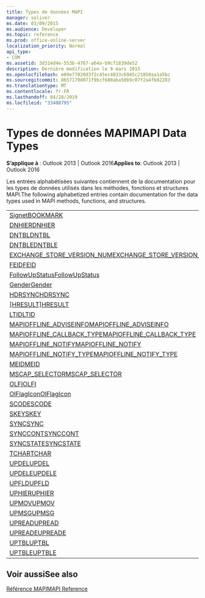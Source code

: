 ```yaml
---
title: Types de données MAPI
manager: soliver
ms.date: 03/09/2015
ms.audience: Developer
ms.topic: reference
ms.prod: office-online-server
localization_priority: Normal
api_type:
- COM
ms.assetid: 3d314d4e-553b-4767-a64a-b9cf1839de52
description: Dernière modification le 9 mars 2015
ms.openlocfilehash: e09e77020d3f2c45ec4033c6945c21850aa1a5bc
ms.sourcegitcommit: 8657170d071f9bcf680aba50b9c07f2a4fb82283
ms.translationtype: MT
ms.contentlocale: fr-FR
ms.lasthandoff: 04/28/2019
ms.locfileid: "33408795"
---
```

# <a name="mapi-data-types"></a><span data-ttu-id="c68d7-103">Types de données MAPI</span><span class="sxs-lookup"><span data-stu-id="c68d7-103">MAPI Data Types</span></span>

  
  
<span data-ttu-id="c68d7-104">**S’applique à** : Outlook 2013 | Outlook 2016</span><span class="sxs-lookup"><span data-stu-id="c68d7-104">**Applies to**: Outlook 2013 | Outlook 2016</span></span> 
  
<span data-ttu-id="c68d7-105">Les entrées alphabétisées suivantes contiennent de la documentation pour les types de données utilisés dans les méthodes, fonctions et structures MAPI.</span><span class="sxs-lookup"><span data-stu-id="c68d7-105">The following alphabetized entries contain documentation for the data types used in MAPI methods, functions, and structures.</span></span> 
  
||
|:-----|
|[<span data-ttu-id="c68d7-106">Signet</span><span class="sxs-lookup"><span data-stu-id="c68d7-106">BOOKMARK</span></span>](bookmark.md) <br/> |
|[<span data-ttu-id="c68d7-107">DNHIER</span><span class="sxs-lookup"><span data-stu-id="c68d7-107">DNHIER</span></span>](dnhier.md) <br/> |
|[<span data-ttu-id="c68d7-108">DNTBL</span><span class="sxs-lookup"><span data-stu-id="c68d7-108">DNTBL</span></span>](dntbl.md) <br/> |
|[<span data-ttu-id="c68d7-109">DNTBLE</span><span class="sxs-lookup"><span data-stu-id="c68d7-109">DNTBLE</span></span>](dntble.md) <br/> |
|[<span data-ttu-id="c68d7-110">EXCHANGE_STORE_VERSION_NUM</span><span class="sxs-lookup"><span data-stu-id="c68d7-110">EXCHANGE_STORE_VERSION_NUM</span></span>](exchange_store_version_num.md) <br/> |
|[<span data-ttu-id="c68d7-111">FEID</span><span class="sxs-lookup"><span data-stu-id="c68d7-111">FEID</span></span>](feid.md) <br/> |
|[<span data-ttu-id="c68d7-112">FollowUpStatus</span><span class="sxs-lookup"><span data-stu-id="c68d7-112">FollowUpStatus</span></span>](followupstatus.md) <br/> |
|[<span data-ttu-id="c68d7-113">Gender</span><span class="sxs-lookup"><span data-stu-id="c68d7-113">Gender</span></span>](gender.md) <br/> |
|[<span data-ttu-id="c68d7-114">HDRSYNC</span><span class="sxs-lookup"><span data-stu-id="c68d7-114">HDRSYNC</span></span>](hdrsync.md) <br/> |
|<span data-ttu-id="c68d7-115">[[HRESULT]](hresult.md)</span><span class="sxs-lookup"><span data-stu-id="c68d7-115">[HRESULT](hresult.md)</span></span> <br/> |
|[<span data-ttu-id="c68d7-116">LTID</span><span class="sxs-lookup"><span data-stu-id="c68d7-116">LTID</span></span>](ltid.md) <br/> |
|[<span data-ttu-id="c68d7-117">MAPIOFFLINE_ADVISEINFO</span><span class="sxs-lookup"><span data-stu-id="c68d7-117">MAPIOFFLINE_ADVISEINFO</span></span>](mapioffline_adviseinfo.md) <br/> |
|[<span data-ttu-id="c68d7-118">MAPIOFFLINE_CALLBACK_TYPE</span><span class="sxs-lookup"><span data-stu-id="c68d7-118">MAPIOFFLINE_CALLBACK_TYPE</span></span>](mapioffline_callback_type.md) <br/> |
|[<span data-ttu-id="c68d7-119">MAPIOFFLINE_NOTIFY</span><span class="sxs-lookup"><span data-stu-id="c68d7-119">MAPIOFFLINE_NOTIFY</span></span>](mapioffline_notify.md) <br/> |
|[<span data-ttu-id="c68d7-120">MAPIOFFLINE_NOTIFY_TYPE</span><span class="sxs-lookup"><span data-stu-id="c68d7-120">MAPIOFFLINE_NOTIFY_TYPE</span></span>](mapioffline_notify_type.md) <br/> |
|[<span data-ttu-id="c68d7-121">MEID</span><span class="sxs-lookup"><span data-stu-id="c68d7-121">MEID</span></span>](meid.md) <br/> |
|[<span data-ttu-id="c68d7-122">MSCAP_SELECTOR</span><span class="sxs-lookup"><span data-stu-id="c68d7-122">MSCAP_SELECTOR</span></span>](mscap_selector.md) <br/> |
|[<span data-ttu-id="c68d7-123">OLFI</span><span class="sxs-lookup"><span data-stu-id="c68d7-123">OLFI</span></span>](olfi.md) <br/> |
|[<span data-ttu-id="c68d7-124">OlFlagIcon</span><span class="sxs-lookup"><span data-stu-id="c68d7-124">OlFlagIcon</span></span>](olflagicon.md) <br/> |
|[<span data-ttu-id="c68d7-125">SCODE</span><span class="sxs-lookup"><span data-stu-id="c68d7-125">SCODE</span></span>](scode.md) <br/> |
|[<span data-ttu-id="c68d7-126">SKEY</span><span class="sxs-lookup"><span data-stu-id="c68d7-126">SKEY</span></span>](skey.md) <br/> |
|[<span data-ttu-id="c68d7-127">SYNC</span><span class="sxs-lookup"><span data-stu-id="c68d7-127">SYNC</span></span>](sync.md) <br/> |
|[<span data-ttu-id="c68d7-128">SYNCCONT</span><span class="sxs-lookup"><span data-stu-id="c68d7-128">SYNCCONT</span></span>](synccont.md) <br/> |
|[<span data-ttu-id="c68d7-129">SYNCSTATE</span><span class="sxs-lookup"><span data-stu-id="c68d7-129">SYNCSTATE</span></span>](syncstate.md) <br/> |
|[<span data-ttu-id="c68d7-130">TCHAR</span><span class="sxs-lookup"><span data-stu-id="c68d7-130">TCHAR</span></span>](tchar.md) <br/> |
|[<span data-ttu-id="c68d7-131">UPDEL</span><span class="sxs-lookup"><span data-stu-id="c68d7-131">UPDEL</span></span>](updel.md) <br/> |
|[<span data-ttu-id="c68d7-132">UPDELE</span><span class="sxs-lookup"><span data-stu-id="c68d7-132">UPDELE</span></span>](updele.md) <br/> |
|[<span data-ttu-id="c68d7-133">UPFLD</span><span class="sxs-lookup"><span data-stu-id="c68d7-133">UPFLD</span></span>](upfld.md) <br/> |
|[<span data-ttu-id="c68d7-134">UPHIER</span><span class="sxs-lookup"><span data-stu-id="c68d7-134">UPHIER</span></span>](uphier.md) <br/> |
|[<span data-ttu-id="c68d7-135">UPMOV</span><span class="sxs-lookup"><span data-stu-id="c68d7-135">UPMOV</span></span>](upmov.md) <br/> |
|[<span data-ttu-id="c68d7-136">UPMSG</span><span class="sxs-lookup"><span data-stu-id="c68d7-136">UPMSG</span></span>](upmsg.md) <br/> |
|[<span data-ttu-id="c68d7-137">UPREAD</span><span class="sxs-lookup"><span data-stu-id="c68d7-137">UPREAD</span></span>](upread.md) <br/> |
|[<span data-ttu-id="c68d7-138">UPREADE</span><span class="sxs-lookup"><span data-stu-id="c68d7-138">UPREADE</span></span>](upreade.md) <br/> |
|[<span data-ttu-id="c68d7-139">UPTBL</span><span class="sxs-lookup"><span data-stu-id="c68d7-139">UPTBL</span></span>](uptbl.md) <br/> |
|[<span data-ttu-id="c68d7-140">UPTBLE</span><span class="sxs-lookup"><span data-stu-id="c68d7-140">UPTBLE</span></span>](uptble.md) <br/> |
   
## <a name="see-also"></a><span data-ttu-id="c68d7-141">Voir aussi</span><span class="sxs-lookup"><span data-stu-id="c68d7-141">See also</span></span>



[<span data-ttu-id="c68d7-142">Référence MAPI</span><span class="sxs-lookup"><span data-stu-id="c68d7-142">MAPI Reference</span></span>](mapi-reference.md)

